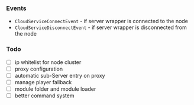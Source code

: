 

### Events

- `CloudServiceConnectEvent` - if server wrapper is connected to the node
- `CloudServiceDisconnectEvent` - if server wrapper is disconnected from the node


### Todo

- [ ] ip whitelist for node cluster
- [ ] proxy configuration
- [ ] automatic sub-Server entry on proxy
- [ ] manage player fallback
- [ ] module folder and module loader
- [ ] better command system